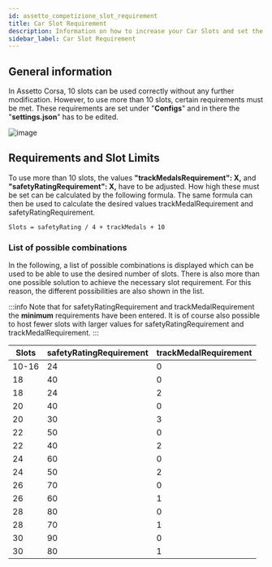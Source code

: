 ```yaml
---
id: assetto_competizione_slot_requirement
title: Car Slot Requirement
description: Information on how to increase your Car Slots and set the Requirement correctly - ZAP-Hosting.com documentation
sidebar_label: Car Slot Requirement
---
```


## General information

In Assetto Corsa, 10 slots can be used correctly without any further modification. 
However, to use more than 10 slots, certain requirements must be met.
These requirements are set under "**Configs**" and in there the "**settings.json**" has to be edited.

![image](https://user-images.githubusercontent.com/26007280/189936976-7f2838bd-f1cd-490f-90ad-fd095b6f2529.png)

## Requirements and Slot Limits

To use more than 10 slots, the values **"trackMedalsRequirement": X,** and **"safetyRatingRequirement": X,** have to be adjusted.
How high these must be set can be calculated by the following formula. 
The same formula can then be used to calculate the desired values trackMedalRequirement and safetyRatingRequirement.

```
Slots = safetyRating / 4 + trackMedals + 10 
```

### List of possible combinations

In the following, a list of possible combinations is displayed which can be used to be able to use the desired number of slots.
There is also more than one possible solution to achieve the necessary slot requirement.
For this reason, the different possibilities are also shown in the list.

:::info
Note that for safetyRatingRequirement and trackMedalRequirement the **minimum** requirements have been entered. It is of course also possible to host fewer slots with larger values for safetyRatingRequirement and trackMedalRequirement.
:::

Slots | safetyRatingRequirement | trackMedalRequirement
-----|-------|---------
10-16 | 24 | 0
18 | 40 | 0
18 | 24 | 2
20 | 40 | 0
20 | 30 | 3
22 | 50 | 0
22 | 40 | 2
24 | 60 | 0
24 | 50 | 2
26 | 70 | 0
26 | 60 | 1
28 | 80 | 0
28 | 70 | 1
30 | 90 | 0
30 | 80 | 1
